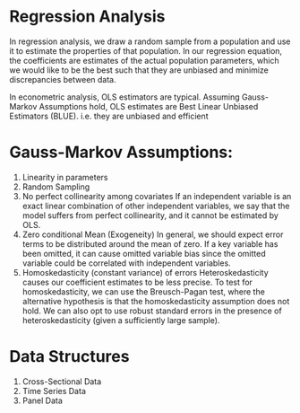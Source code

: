 # Regression Analysis

In regression analysis, we draw a random sample from a population and use it to estimate the properties of that population.
In our regression equation, the coefficients are estimates of the actual population parameters, which we would like to be the best such that they are unbiased and minimize discrepancies between data.

In econometric analysis, OLS estimators are typical. Assuming Gauss-Markov Assumptions hold, OLS estimates are Best Linear Unbiased Estimators (BLUE).
i.e. they are unbiased and efficient

# Gauss-Markov Assumptions:
1. Linearity in parameters
2. Random Sampling
3. No perfect collinearity among covariates
    If an independent variable is an exact linear combination of other independent variables, we say that the model suffers from perfect collinearity, and it cannot be estimated by OLS.
4. Zero conditional Mean (Exogeneity)
    In general, we should expect error terms to be distributed around the mean of zero. If a key variable has been omitted, it can cause omitted variable bias since the omitted variable could be correlated with independent variables.
5. Homoskedasticity (constant variance) of errors
    Heteroskedasticity causes our coefficient estimates to be less precise. To test for homoskedasticity, we can use the Breusch-Pagan test, where the alternative hypothesis is that the homoskedasticity assumption does not hold. We can also opt to use robust standard errors in the presence of heteroskedasticity (given a sufficiently large sample).

# Data Structures
1. Cross-Sectional Data
2. Time Series Data
3. Panel Data
